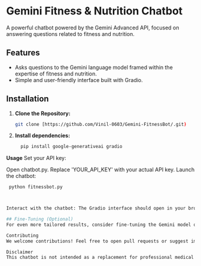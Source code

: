 # Gemini Fitness & Nutrition Chatbot

A powerful chatbot powered by the Gemini Advanced API, focused on answering questions related to fitness and nutrition.

## Features

* Asks questions to the Gemini language model framed within the expertise of fitness and nutrition.
* Simple and user-friendly interface built with Gradio.

## Installation

1. **Clone the Repository:**
   ```bash
   git clone [https://github.com/Vinil-0603/Gemini-FitnessBot/.git)
   
2. **Install dependencies:**
   ```bash
     pip install google-generativeai gradio

**Usage**
Set your API key:

Open chatbot.py.
Replace 'YOUR_API_KEY' with your actual API key.
Launch the chatbot:

  ```bash
   python fitnessbot.py
  


Interact with the chatbot: The Gradio interface should open in your browser (typically at http://127.0.0.1:7860).

## Fine-Tuning (Optional)
 For even more tailored results, consider fine-tuning the Gemini model on a dataset of fitness and nutrition text. See the Google Generative AI documentation for instructions.

Contributing
We welcome contributions! Feel free to open pull requests or suggest improvements.

Disclaimer
This chatbot is not intended as a replacement for professional medical or fitness advice. Consult qualified experts before making significant changes to your diet or exercise routine.

